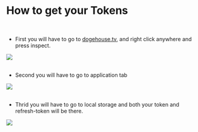 # How to get your Tokens

<br>

- First you will have to go to [dogehouse.tv](dogehouse.tv), and right click anywhere and press inspect.

<img src="https://raw.githubusercontent.com/fuwwy/moonstone/main/docs/general/img/1.png">

<br>
<br>

- Second you will have to go to application tab

<img src="https://raw.githubusercontent.com/fuwwy/moonstone/main/docs/general/img/2.png">

<br>
<br>

- Thrid you will have to go to local storage and both your token and refresh-token will be there.

<img src="https://raw.githubusercontent.com/fuwwy/moonstone/main/docs/general/img/3.png">

<br>
<br>